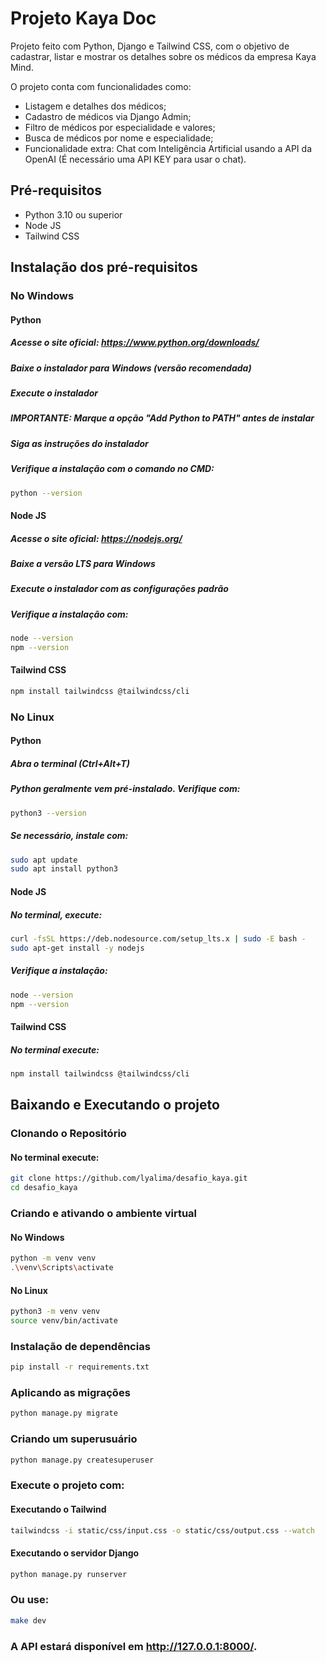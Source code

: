 # Projeto Kaya Doc
Projeto feito com Python, Django e Tailwind CSS, com o objetivo 
de cadastrar, listar e mostrar os detalhes sobre os médicos da empresa Kaya Mind.

O projeto conta com funcionalidades como: 
  - Listagem e detalhes dos médicos;
  - Cadastro de médicos via Django Admin;
  - Filtro de médicos por especialidade e valores;
  - Busca de médicos por nome e especialidade;
  - Funcionalidade extra: Chat com Inteligência Artificial usando a API da OpenAI
  (É necessário uma API KEY para usar o chat).

## Pré-requisitos

- Python 3.10 ou superior
- Node JS
- Tailwind CSS

## Instalação dos pré-requisitos

### No Windows

#### Python

##### Acesse o site oficial: https://www.python.org/downloads/

##### Baixe o instalador para Windows (versão recomendada)

##### Execute o instalador

##### IMPORTANTE: Marque a opção "Add Python to PATH" antes de instalar

##### Siga as instruções do instalador

##### Verifique a instalação com o comando no CMD:

```bash
python --version
```

#### Node JS

##### Acesse o site oficial: https://nodejs.org/

##### Baixe a versão LTS para Windows

##### Execute o instalador com as configurações padrão

##### Verifique a instalação com:

```bash
node --version
npm --version
```

#### Tailwind CSS

```bash
npm install tailwindcss @tailwindcss/cli
```

### No Linux 

#### Python

##### Abra o terminal (Ctrl+Alt+T)

##### Python geralmente vem pré-instalado. Verifique com:

```bash
python3 --version
```

##### Se necessário, instale com:

```bash
sudo apt update
sudo apt install python3
```

#### Node JS

##### No terminal, execute:

```bash
curl -fsSL https://deb.nodesource.com/setup_lts.x | sudo -E bash -
sudo apt-get install -y nodejs
```

##### Verifique a instalação:

```bash
node --version
npm --version
```

#### Tailwind CSS

##### No terminal execute:

```bash
npm install tailwindcss @tailwindcss/cli
```

## Baixando e Executando o projeto

### Clonando o Repositório

#### No terminal execute:

```bash
git clone https://github.com/lyalima/desafio_kaya.git
cd desafio_kaya
```

### Criando e ativando o ambiente virtual 

#### No Windows

```bash
python -m venv venv
.\venv\Scripts\activate
```

#### No Linux

```bash
python3 -m venv venv
source venv/bin/activate
```

### Instalação de dependências 

```bash
pip install -r requirements.txt
```

### Aplicando as migrações

```bash
python manage.py migrate
```

### Criando um superusuário

```bash
python manage.py createsuperuser
```

### Execute o projeto com:

#### Executando o Tailwind

```bash
tailwindcss -i static/css/input.css -o static/css/output.css --watch
```

#### Executando o servidor Django

```bash
python manage.py runserver
```

### Ou use:

```bash
make dev
```

### A API estará disponível em http://127.0.0.1:8000/.
